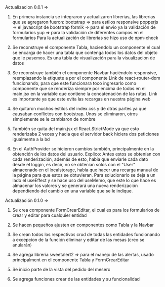 Actualizacion 0.0.1 => 
1. En primera instancia se integraron y actualizaron librerias, las librerias que se agregaron fueron:
    bootstrap => para estilos responsive 
    popperjs => el javascript de bootstrap
    formik => para el envio ya la validación de formularios
    yup => para la validación de diferentes campos en el formularios
    Para la actualización de librerias se hizo uso de npm-check

2. Se reconstruye el componente Tabla, haciendolo un componente el cual se encarga de hacer una tabla 
que contenga todos los datos del objeto que le pasemos. Es una tabla de visualización para la visualización de datos

3. Se reconstruye también el componente Navbar haciéndolo responsive, reemplazando la etiquete a por el componente Link
de react-router-dom funcionando; para que este funcionara toco ingresarlo como componente que se renderiza siempre por 
encima de todos en el main.jsx en la variable que contiene la concatenación de las rutas. Link es importante ya que este
evita las recargas en nuestra página web

4. Se quitaron muchos estilos del index.css y de otras partes ya que causaban conflictos con bootstrap. Unos se
eliminaron, otros simplemente se le cambiaron de nombre

5. También se quita del main.jsx el React.StrictMode ya que esto renderizaba 2 veces y hacia que el servidor back
hiciera dos peticiones igualmente a la bd

6. En el AuthProvider se hicieron cambios también, principalmente en la obtención de los datos del usuario. 
    Explico:
        Antes estos se obtenían con cada renderización, además de esto, habia que enviarle cada dato desde el 
        loggin, es decir, no se obtenían solos con el "User" almacenado en el localstorage, había que hacer una 
        recarga manual de la página para que estos se obtuvieran. Para solucionarlo se deja a un lado
        el useEffect y se hace uso del useMemo, que este lo que hace es almacenar los valores y se generará 
        una nueva renderización dependiendo del cambio en una variable que se le indique.

Actualización 0.1.0 =>
1. Se crea componente FormCrearEditar, el cual es para los formularios de crear y editar para cualquier entidad

2. Se hacen pequeños ajusten en componentes como Tabla y la Navbar

3. Se crean todos los respectivos crud de todas las entidades funcionando a excepcion de la función eliminar y editar de las mesas
(creo se anularán)

4. Se agrega libreria sweetalert2 => para el manejo de las alertas, usado principalment en el componente Tabla y FormCrearEditar

5. Se inicio parte de la vista del pedido del mesero

6. Se agrega funciones crear de las entidades y su funcionalidad